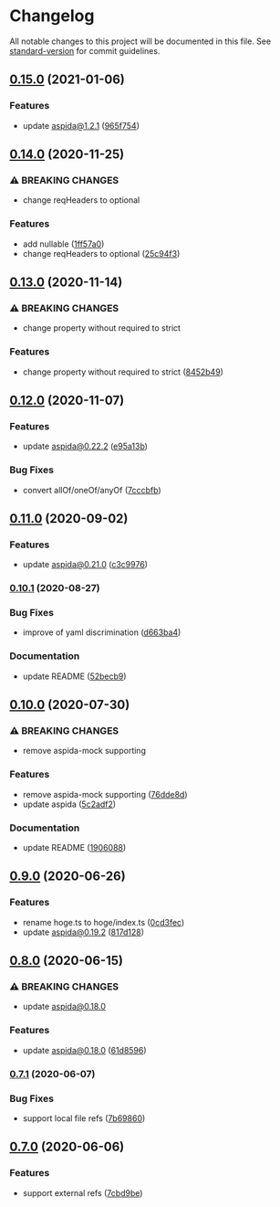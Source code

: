 # Changelog

All notable changes to this project will be documented in this file. See [standard-version](https://github.com/conventional-changelog/standard-version) for commit guidelines.

## [0.15.0](https://github.com/aspida/openapi2aspida/compare/v0.14.0...v0.15.0) (2021-01-06)


### Features

* update aspida@1.2.1 ([965f754](https://github.com/aspida/openapi2aspida/commit/965f754939ab5ae702154d3bbafddc31cddd24ab))

## [0.14.0](https://github.com/aspida/openapi2aspida/compare/v0.13.0...v0.14.0) (2020-11-25)


### ⚠ BREAKING CHANGES

* change reqHeaders to optional

### Features

* add nullable ([1ff57a0](https://github.com/aspida/openapi2aspida/commit/1ff57a006b49f98e3fca4b8323a5ba9235db87e2))
* change reqHeaders to optional ([25c94f3](https://github.com/aspida/openapi2aspida/commit/25c94f3c65731c108592d1a2195fc35dd1def8b3))

## [0.13.0](https://github.com/aspida/openapi2aspida/compare/v0.12.0...v0.13.0) (2020-11-14)


### ⚠ BREAKING CHANGES

* change property without required to strict

### Features

* change property without required to strict ([8452b49](https://github.com/aspida/openapi2aspida/commit/8452b49aeb20a6c053990d70df8a9ea269faa84f))

## [0.12.0](https://github.com/aspida/openapi2aspida/compare/v0.11.0...v0.12.0) (2020-11-07)


### Features

* update aspida@0.22.2 ([e95a13b](https://github.com/aspida/openapi2aspida/commit/e95a13bd720651a78dfbf42c7ceb1d1f14e297c9))


### Bug Fixes

* convert allOf/oneOf/anyOf ([7cccbfb](https://github.com/aspida/openapi2aspida/commit/7cccbfb6fd75c29ddc4e16067c359120f2fb8763))

## [0.11.0](https://github.com/aspida/openapi2aspida/compare/v0.10.1...v0.11.0) (2020-09-02)


### Features

* update aspida@0.21.0 ([c3c9976](https://github.com/aspida/openapi2aspida/commit/c3c9976db1d06fb8b8e7e43fa765073a5d19ed00))

### [0.10.1](https://github.com/aspida/openapi2aspida/compare/v0.10.0...v0.10.1) (2020-08-27)


### Bug Fixes

* improve of yaml discrimination ([d663ba4](https://github.com/aspida/openapi2aspida/commit/d663ba451d858aeab06b6c3e5c2bbf81844d7365))


### Documentation

* update README ([52becb9](https://github.com/aspida/openapi2aspida/commit/52becb9f5264f26b9db7a13da7eab1edd60f36a0))

## [0.10.0](https://github.com/aspida/openapi2aspida/compare/v0.9.0...v0.10.0) (2020-07-30)


### ⚠ BREAKING CHANGES

* remove aspida-mock supporting

### Features

* remove aspida-mock supporting ([76dde8d](https://github.com/aspida/openapi2aspida/commit/76dde8d5eb2bfbe7ffe6dd57d66f42e0afb34de4))
* update aspida ([5c2adf2](https://github.com/aspida/openapi2aspida/commit/5c2adf2c503820c21b2d1890133fc13efbb197b4))


### Documentation

* update README ([1906088](https://github.com/aspida/openapi2aspida/commit/19060884421f5647d1cb0a19088fc7ad6aa3db06))

## [0.9.0](https://github.com/aspida/openapi2aspida/compare/v0.8.0...v0.9.0) (2020-06-26)


### Features

* rename hoge.ts to hoge/index.ts ([0cd3fec](https://github.com/aspida/openapi2aspida/commit/0cd3fecf3964aabe97769719290645328c2d07e5))
* update aspida@0.19.2 ([817d128](https://github.com/aspida/openapi2aspida/commit/817d12867611e98c73df9d87bf3ae2d3abfb7039))

## [0.8.0](https://github.com/aspida/openapi2aspida/compare/v0.7.1...v0.8.0) (2020-06-15)


### ⚠ BREAKING CHANGES

* update aspida@0.18.0

### Features

* update aspida@0.18.0 ([61d8596](https://github.com/aspida/openapi2aspida/commit/61d8596dc66a7bfd4dda7fb9d619e7e7af71c4fa))

### [0.7.1](https://github.com/aspida/openapi2aspida/compare/v0.7.0...v0.7.1) (2020-06-07)


### Bug Fixes

* support local file refs ([7b69860](https://github.com/aspida/openapi2aspida/commit/7b69860e6d3071f623c8366a17f1fe77717d7a92))

## [0.7.0](https://github.com/aspida/openapi2aspida/compare/v0.6.1...v0.7.0) (2020-06-06)


### Features

* support external refs ([7cbd9be](https://github.com/aspida/openapi2aspida/commit/7cbd9be2b401e9e15021110c87edf0c29f6f61d2))
